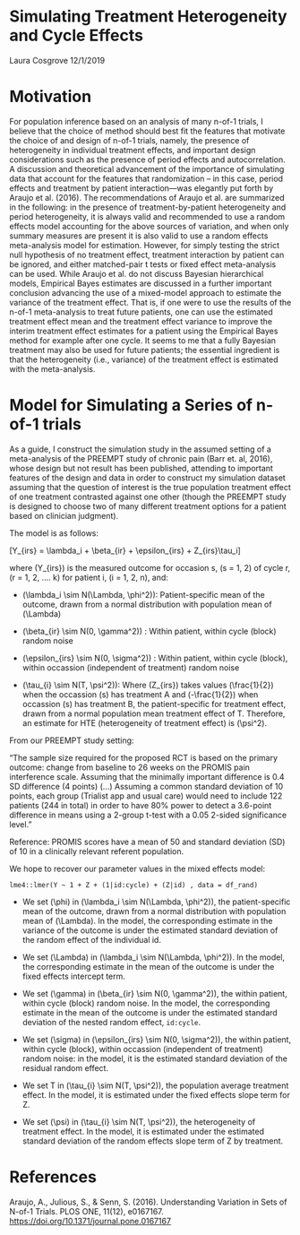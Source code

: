 Simulating Treatment Heterogeneity and Cycle Effects
================
Laura Cosgrove
12/1/2019

# Motivation

For population inference based on an analysis of many n-of-1 trials, I
believe that the choice of method should best fit the features that
motivate the choice of and design of n-of-1 trials, namely, the presence
of heterogeneity in individual treatment effects, and important design
considerations such as the presence of period effects and
autocorrelation. A discussion and theoretical advancement of the
importance of simulating data that account for the features that
randomization – in this case, period effects and treatment by patient
interaction—was elegantly put forth by Araujo et al. (2016). The
recommendations of Araujo et al. are summarized in the following: in the
presence of treatment-by-patient heterogeneity and period heterogeneity,
it is always valid and recommended to use a random effects model
accounting for the above sources of variation, and when only summary
measures are present it is also valid to use a random effects
meta-analysis model for estimation. However, for simply testing the
strict null hypothesis of no treatment effect, treatment interaction by
patient can be ignored, and either matched-pair t tests or fixed effect
meta-analysis can be used. While Araujo et al. do not discuss Bayesian
hierarchical models, Empirical Bayes estimates are discussed in a
further important conclusion advancing the use of a mixed-model approach
to estimate the variance of the treatment effect. That is, if one were
to use the results of the n-of-1 meta-analysis to treat future patients,
one can use the estimated treatment effect mean and the treatment effect
variance to improve the interim treatment effect estimates for a patient
using the Empirical Bayes method for example after one cycle. It seems
to me that a fully Bayesian treatment may also be used for future
patients; the essential ingredient is that the heterogeneity (i.e.,
variance) of the treatment effect is estimated with the meta-analysis.

# Model for Simulating a Series of n-of-1 trials

As a guide, I construct the simulation study in the assumed setting of a
meta-analysis of the PREEMPT study of chronic pain (Barr et. al, 2016),
whose design but not result has been published, attending to important
features of the design and data in order to construct my simulation
dataset assuming that the question of interest is the true population
treatment effect of one treatment contrasted against one other (though
the PREEMPT study is designed to choose two of many different treatment
options for a patient based on clinician judgment).

The model is as follows:

\[Y_{irs} = \lambda_i + \beta_{ir} + \epsilon_{irs} + Z_{irs}\tau_i\]

where \(Y_{irs}\) is the measured outcome for occasion s, \(s = 1, 2\)
of cycle r, \(r = 1, 2, .... k\) for patient i, \(i = 1, 2, n\), and:

  - \(\lambda_i \sim N(\Lambda, \phi^2)\): Patient-specific mean of the
    outcome, drawn from a normal distribution with population mean of
    \(\Lambda\)

  - \(\beta_{ir} \sim N(0, \gamma^2)\) : Within patient, within cycle
    (block) random noise

  - \(\epsilon_{irs} \sim N(0, \sigma^2)\) : Within patient, within
    cycle (block), within occassion (independent of treatment) random
    noise

  - \(\tau_{i} \sim N(T, \psi^2)\): Where \(Z_{irs}\) takes values
    \(\frac{1}{2}\) when the occassion \(s\) has treatment A and
    \(-\frac{1}{2}\) when occassion \(s\) has treatment B, the
    patient-specific for treatment effect, drawn from a normal
    population mean treatment effect of T. Therefore, an estimate for
    HTE (heterogeneity of treatment effect) is \(\psi^2\).

From our PREEMPT study setting:

“The sample size required for the proposed RCT is based on the primary
outcome: change from baseline to 26 weeks on the PROMIS pain
interference scale. Assuming that the minimally important difference is
0.4 SD difference (4 points) (…) Assuming a common standard deviation of
10 points, each group (Trialist app and usual care) would need to
include 122 patients (244 in total) in order to have 80% power to detect
a 3.6-point difference in means using a 2-group t-test with a 0.05
2-sided significance level.”

Reference: PROMIS scores have a mean of 50 and standard deviation (SD)
of 10 in a clinically relevant referent population.

We hope to recover our parameter values in the mixed effects model:

`lme4::lmer(Y ~ 1 + Z + (1|id:cycle) + (Z|id) , data = df_rand)`

  - We set \(\phi\) in \(\lambda_i \sim N(\Lambda, \phi^2)\), the
    patient-specific mean of the outcome, drawn from a normal
    distribution with population mean of \(\Lambda\). In the model, the
    corresponding estimate in the variance of the outcome is under the
    estimated standard deviation of the random effect of the individual
    id.

  - We set \(\Lambda\) in \(\lambda_i \sim N(\Lambda, \phi^2)\). In the
    model, the corresponding estimate in the mean of the outcome is
    under the fixed effects intercept term.

  - We set \(\gamma\) in \(\beta_{ir} \sim N(0, \gamma^2)\), the within
    patient, within cycle (block) random noise. In the model, the
    corresponding estimate in the mean of the outcome is under the
    estimated standard deviation of the nested random effect,
    `id:cycle`.

  - We set \(\sigma\) in \(\epsilon_{irs} \sim N(0, \sigma^2)\), the
    within patient, within cycle (block), within occassion (independent
    of treatment) random noise: in the model, it is the estimated
    standard deviation of the residual random effect.

  - We set T in \(\tau_{i} \sim N(T, \psi^2)\), the population average
    treatment effect. In the model, it is estimated under the fixed
    effects slope term for Z.

  - We set \(\psi\) in \(\tau_{i} \sim N(T, \psi^2)\), the heterogeneity
    of treatment effect. In the model, it is estimated under the
    estimated standard deviation of the random effects slope term of Z
    by treatment.

# References

Araujo, A., Julious, S., & Senn, S. (2016). Understanding Variation in
Sets of N-of-1 Trials. PLOS ONE, 11(12), e0167167.
<https://doi.org/10.1371/journal.pone.0167167>
